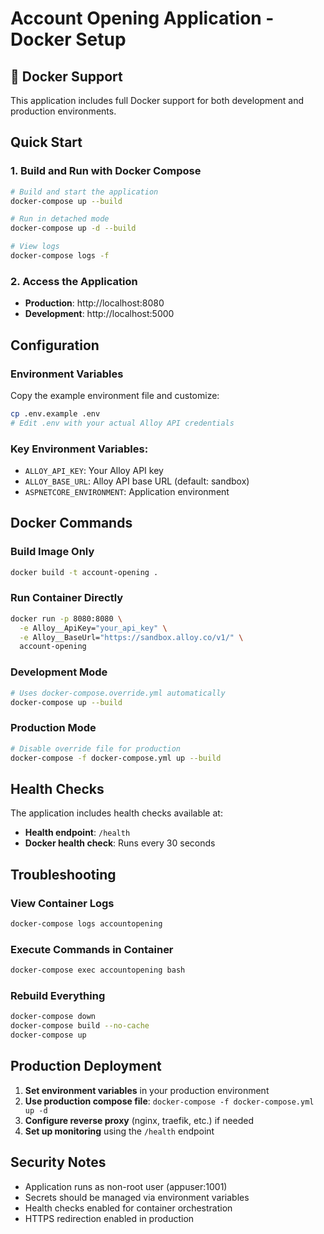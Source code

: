 # Account Opening Application - Docker Setup

## 🐳 Docker Support

This application includes full Docker support for both development and production environments.

## Quick Start

### 1. **Build and Run with Docker Compose**
```bash
# Build and start the application
docker-compose up --build

# Run in detached mode
docker-compose up -d --build

# View logs
docker-compose logs -f
```

### 2. **Access the Application**
- **Production**: http://localhost:8080
- **Development**: http://localhost:5000

## Configuration

### Environment Variables
Copy the example environment file and customize:
```bash
cp .env.example .env
# Edit .env with your actual Alloy API credentials
```

### Key Environment Variables:
- `ALLOY_API_KEY`: Your Alloy API key
- `ALLOY_BASE_URL`: Alloy API base URL (default: sandbox)
- `ASPNETCORE_ENVIRONMENT`: Application environment

## Docker Commands

### Build Image Only
```bash
docker build -t account-opening .
```

### Run Container Directly
```bash
docker run -p 8080:8080 \
  -e Alloy__ApiKey="your_api_key" \
  -e Alloy__BaseUrl="https://sandbox.alloy.co/v1/" \
  account-opening
```

### Development Mode
```bash
# Uses docker-compose.override.yml automatically
docker-compose up --build
```

### Production Mode
```bash
# Disable override file for production
docker-compose -f docker-compose.yml up --build
```

## Health Checks

The application includes health checks available at:
- **Health endpoint**: `/health`
- **Docker health check**: Runs every 30 seconds

## Troubleshooting

### View Container Logs
```bash
docker-compose logs accountopening
```

### Execute Commands in Container
```bash
docker-compose exec accountopening bash
```

### Rebuild Everything
```bash
docker-compose down
docker-compose build --no-cache
docker-compose up
```

## Production Deployment

1. **Set environment variables** in your production environment
2. **Use production compose file**: `docker-compose -f docker-compose.yml up -d`
3. **Configure reverse proxy** (nginx, traefik, etc.) if needed
4. **Set up monitoring** using the `/health` endpoint

## Security Notes

- Application runs as non-root user (appuser:1001)
- Secrets should be managed via environment variables
- Health checks enabled for container orchestration
- HTTPS redirection enabled in production
